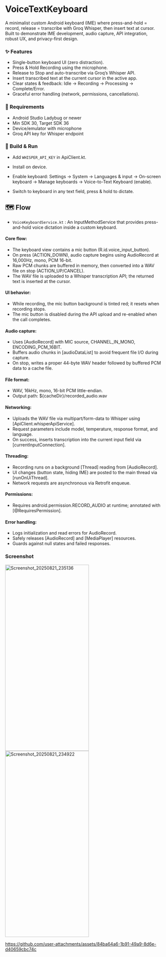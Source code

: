 # VoiceTextKeyboard
  A minimalist custom Android keyboard (IME) where press-and-hold = record, release = transcribe with Groq Whisper, then insert text at cursor. Built to demonstrate IME development, audio capture, API integration, robust UX, and privacy-first design.

### ✨ Features

- Single-button keyboard UI (zero distraction).
- Press & Hold Recording using the microphone.
- Release to Stop and auto-transcribe via Groq’s Whisper API.
- Insert transcribed text at the current cursor in the active app.
- Clear states & feedback: Idle → Recording → Processing → Complete/Error.
- Graceful error handling (network, permissions, cancellations).

### 🧱 Requirements

- Android Studio Ladybug or newer
- Min SDK 30, Target SDK 36
- Device/emulator with microphone
- Groq API key for Whisper endpoint

### 🚀 Build & Run

- Add `WHISPER_API_KEY` in ApiClient.kt.

- Install on device.

- Enable keyboard: Settings → System → Languages & input → On-screen keyboard → Manage keyboards → Voice-to-Text Keyboard (enable).

- Switch to keyboard in any text field, press & hold to dictate.

## 🗺️ Flow
  - `VoiceKeyboardService.kt` :  An InputMethodService that provides press-and-hold voice dictation inside a custom keyboard.
  #### Core flow:
  - The keyboard view contains a mic button (R.id.voice_input_button).
  - On press (ACTION_DOWN), audio capture begins using AudioRecord at 16,000Hz, mono, PCM 16-bit.
  - Raw PCM chunks are buffered in memory, then converted into a WAV file on stop (ACTION_UP/CANCEL).
  - The WAV file is uploaded to a Whisper transcription API; the returned text is inserted at the cursor.
 
  #### UI behavior:
  - While recording, the mic button background is tinted red; it resets when recording stops.
  - The mic button is disabled during the API upload and re-enabled when the call completes.
 
 #### Audio capture:
  - Uses [AudioRecord] with MIC source, CHANNEL_IN_MONO, ENCODING_PCM_16BIT.
  - Buffers audio chunks in [audioDataList] to avoid frequent file I/O during capture.
  - On stop, writes a proper 44-byte WAV header followed by buffered PCM data to a cache file.

 #### File format:
  - WAV, 16kHz, mono, 16-bit PCM little-endian.
  - Output path: ${cacheDir}/recorded_audio.wav
 
 #### Networking:
  - Uploads the WAV file via multipart/form-data to Whisper using [ApiClient.whisperApiService].
  - Request parameters include model, temperature, response format, and language.
  - On success, inserts transcription into the current input field via [currentInputConnection].

 #### Threading:
  - Recording runs on a background [Thread] reading from [AudioRecord].
  - UI changes (button state, hiding IME) are posted to the main thread via [runOnUiThread].
  - Network requests are asynchronous via Retrofit enqueue.
 
 #### Permissions:
  - Requires android.permission.RECORD_AUDIO at runtime; annotated with [@RequiresPermission].
    
 #### Error handling:
  - Logs initialization and read errors for AudioRecord.
  - Safely releases [AudioRecord] and [MediaPlayer] resources.
  - Guards against null states and failed responses.

### Screenshot
<img width="270" height="600" alt="Screenshot_20250821_235136" src="https://github.com/user-attachments/assets/eb1a7e88-056d-4bf5-b8e9-517d3ef0bd90" />
<img width="270" height="600" alt="Screenshot_20250821_234922" src="https://github.com/user-attachments/assets/96bc7537-f36c-4e85-a4d6-5f49d035a6ab" />



https://github.com/user-attachments/assets/84ba64a6-1b91-49a9-8d6e-d40659cbc74c


